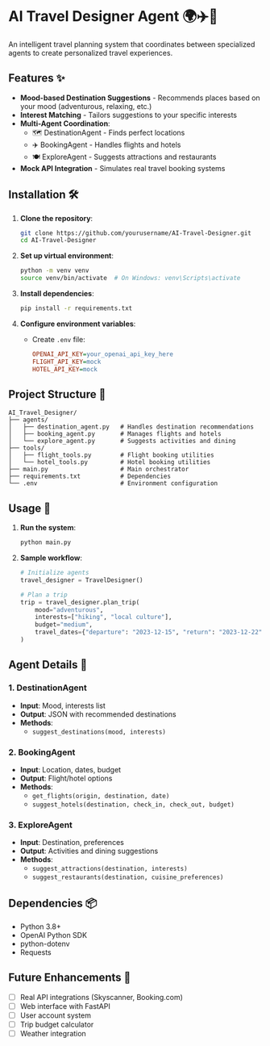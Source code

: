# AI Travel Designer Agent 🌍✈️🏨

An intelligent travel planning system that coordinates between specialized agents to create personalized travel experiences.

## Features ✨

- **Mood-based Destination Suggestions** - Recommends places based on your mood (adventurous, relaxing, etc.)
- **Interest Matching** - Tailors suggestions to your specific interests
- **Multi-Agent Coordination**:
  - 🗺️ DestinationAgent - Finds perfect locations
  - ✈️ BookingAgent - Handles flights and hotels
  - 🍽️ ExploreAgent - Suggests attractions and restaurants
- **Mock API Integration** - Simulates real travel booking systems

## Installation 🛠️

1. **Clone the repository**:
   ```bash
   git clone https://github.com/yourusername/AI-Travel-Designer.git
   cd AI-Travel-Designer
   ```

2. **Set up virtual environment**:
   ```bash
   python -m venv venv
   source venv/bin/activate  # On Windows: venv\Scripts\activate
   ```

3. **Install dependencies**:
   ```bash
   pip install -r requirements.txt
   ```

4. **Configure environment variables**:
   - Create `.env` file:
     ```ini
     OPENAI_API_KEY=your_openai_api_key_here
     FLIGHT_API_KEY=mock
     HOTEL_API_KEY=mock
     ```

## Project Structure 📂

```
AI_Travel_Designer/
├── agents/
│   ├── destination_agent.py   # Handles destination recommendations
│   ├── booking_agent.py       # Manages flights and hotels
│   └── explore_agent.py       # Suggests activities and dining
├── tools/
│   ├── flight_tools.py        # Flight booking utilities
│   └── hotel_tools.py         # Hotel booking utilities
├── main.py                    # Main orchestrator
├── requirements.txt           # Dependencies
└── .env                       # Environment configuration
```

## Usage 🚀

1. **Run the system**:
   ```bash
   python main.py
   ```

2. **Sample workflow**:
   ```python
   # Initialize agents
   travel_designer = TravelDesigner()
   
   # Plan a trip
   trip = travel_designer.plan_trip(
       mood="adventurous",
       interests=["hiking", "local culture"],
       budget="medium",
       travel_dates={"departure": "2023-12-15", "return": "2023-12-22"}
   )
   ```

## Agent Details 🤖

### 1. DestinationAgent
- **Input**: Mood, interests list
- **Output**: JSON with recommended destinations
- **Methods**:
  - `suggest_destinations(mood, interests)`

### 2. BookingAgent
- **Input**: Location, dates, budget
- **Output**: Flight/hotel options
- **Methods**:
  - `get_flights(origin, destination, date)`
  - `suggest_hotels(destination, check_in, check_out, budget)`

### 3. ExploreAgent
- **Input**: Destination, preferences
- **Output**: Activities and dining suggestions
- **Methods**:
  - `suggest_attractions(destination, interests)`
  - `suggest_restaurants(destination, cuisine_preferences)`

## Dependencies 📦

- Python 3.8+
- OpenAI Python SDK
- python-dotenv
- Requests

## Future Enhancements 🔮

- [ ] Real API integrations (Skyscanner, Booking.com)
- [ ] Web interface with FastAPI
- [ ] User account system
- [ ] Trip budget calculator
- [ ] Weather integration
